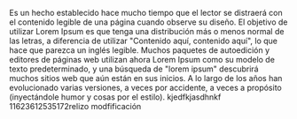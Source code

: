 Es un hecho establecido hace mucho tiempo que el lector se distraerá con el
contenido legible de una página cuando observe su
diseño. El objetivo de utilizar Lorem Ipsum es que tenga una distribución más o menos normal de las
letras, a diferencia de utilizar "Contenido aquí,
contenido aquí", lo que hace que parezca un inglés
legible. Muchos paquetes de autoedición y editores de
páginas web utilizan ahora Lorem Ipsum como su modelo de texto predeterminado, y una búsqueda de "lorem
ipsum" descubrirá muchos sitios web que aún están en
sus inicios. A lo largo de los años han evolucionado
varias versiones, a veces por accidente, a veces a
propósito (inyectándole humor y cosas por el estilo).
kjedfkjasdhnkf 11623612535172relizo modfificación